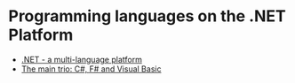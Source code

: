 # Programming languages on the .NET Platform



*  [.NET - a multi-language platform](overview.md)
*  [The main trio: C#, F# and Visual Basic](main-trio.md)

